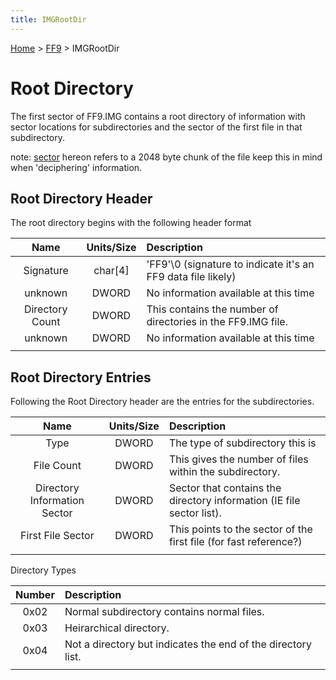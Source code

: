 ```yaml
---
title: IMGRootDir
---
```


[Home](../index.md) > [FF9](../FF9.md) > IMGRootDir

# Root Directory

The first sector of FF9.IMG contains a root directory of information with sector locations for subdirectories and the sector of the first file in that subdirectory.

note: [sector](glossary/sector.md) hereon refers to a 2048 byte chunk of the file keep this in mind when 'deciphering' information.

## Root Directory Header

The root directory begins with the following header format

|      Name       | Units/Size | Description                                                   |
|:---------------:|:----------:|:--------------------------------------------------------------|
|    Signature    | char\[4\]  | 'FF9'\\0 (signature to indicate it's an FF9 data file likely) |
|     unknown     |   DWORD    | No information available at this time                         |
| Directory Count |   DWORD    | This contains the number of directories in the FF9.IMG file.  |
|     unknown     |   DWORD    | No information available at this time                         |
|                 |            |                                                               |

## Root Directory Entries

Following the Root Directory header are the entries for the subdirectories.

|             Name             | Units/Size | Description                                                           |
|:----------------------------:|:----------:|:----------------------------------------------------------------------|
|             Type             |   DWORD    | The type of subdirectory this is                                      |
|          File Count          |   DWORD    | This gives the number of files within the subdirectory.               |
| Directory Information Sector |   DWORD    | Sector that contains the directory information (IE file sector list). |
|      First File Sector       |   DWORD    | This points to the sector of the first file (for fast reference?)     |
|                              |            |                                                                       |

Directory Types

| Number | Description                                                  |
|:------:|:-------------------------------------------------------------|
|  0x02  | Normal subdirectory contains normal files.                   |
|  0x03  | Heirarchical directory.                                      |
|  0x04  | Not a directory but indicates the end of the directory list. |
|        |                                                              |
